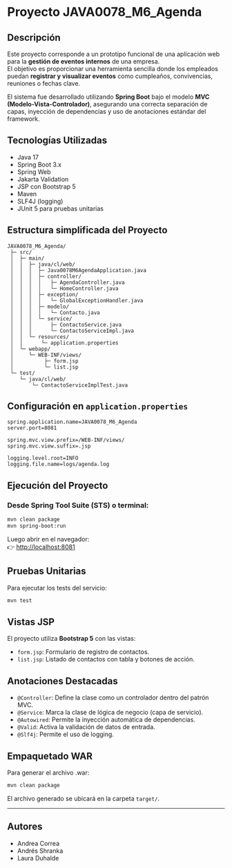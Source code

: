 
# Proyecto JAVA0078_M6_Agenda

## Descripción
Este proyecto corresponde a un prototipo funcional de una aplicación web para la **gestión de eventos internos** de una empresa.  
El objetivo es proporcionar una herramienta sencilla donde los empleados puedan **registrar y visualizar eventos** como cumpleaños, convivencias, reuniones o fechas clave.

El sistema fue desarrollado utilizando **Spring Boot** bajo el modelo **MVC (Modelo-Vista-Controlador)**, asegurando una correcta separación de capas, inyección de dependencias y uso de anotaciones estándar del framework. 


## Tecnologías Utilizadas
- Java 17
- Spring Boot 3.x
- Spring Web
- Jakarta Validation
- JSP con Bootstrap 5
- Maven
- SLF4J (logging)
- JUnit 5 para pruebas unitarias

## Estructura simplificada del Proyecto
```
JAVA0078_M6_Agenda/
 ├─ src/
 │  ├─ main/
 │  │  ├─ java/cl/web/
 │  │  │  ├─ Java0078M6AgendaApplication.java
 │  │  │  ├─ controller/
 │  │  │  │   ├─ AgendaController.java
 │  │  │  │   └─ HomeController.java
 │  │  │  ├─ exception/
 │  │  │  │   └─ GlobalExceptionHandler.java
 │  │  │  ├─ modelo/
 │  │  │  │   └─ Contacto.java
 │  │  │  └─ service/
 │  │  │      ├─ ContactoService.java
 │  │  │      └─ ContactoServiceImpl.java
 │  │  └─ resources/
 │  │      └─ application.properties
 │  └─ webapp/
 │     └─ WEB-INF/views/
 │          ├─ form.jsp
 │          └─ list.jsp
 └─ test/
    └─ java/cl/web/
        └─ ContactoServiceImplTest.java
```

## Configuración en `application.properties`
```properties
spring.application.name=JAVA0078_M6_Agenda
server.port=8081

spring.mvc.view.prefix=/WEB-INF/views/
spring.mvc.view.suffix=.jsp

logging.level.root=INFO
logging.file.name=logs/agenda.log
```

## Ejecución del Proyecto
### Desde Spring Tool Suite (STS) o terminal:
```bash
mvn clean package
mvn spring-boot:run
```
Luego abrir en el navegador:  
👉 [http://localhost:8081](http://localhost:8081)

## Pruebas Unitarias
Para ejecutar los tests del servicio:
```bash
mvn test
```

## Vistas JSP
El proyecto utiliza **Bootstrap 5** con las vistas:
- `form.jsp`: Formulario de registro de contactos.
- `list.jsp`: Listado de contactos con tabla y botones de acción.

## Anotaciones Destacadas
- `@Controller`: Define la clase como un controlador dentro del patrón MVC.
- `@Service`: Marca la clase de lógica de negocio (capa de servicio).
- `@Autowired`: Permite la inyección automática de dependencias.
- `@Valid`: Activa la validación de datos de entrada.
- `@Slf4j`: Permite el uso de logging.

## Empaquetado WAR
Para generar el archivo .war:
```bash
mvn clean package
```
El archivo generado se ubicará en la carpeta `target/`.

---
## Autores
- Andrea Correa
- Andrés Shranka
- Laura Duhalde
